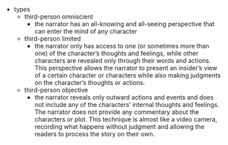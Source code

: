   * types
    * third-person omniscient
      * the narrator has an all-knowing and all-seeing perspective that can enter the mind of any character
    * third-person limited
      * the narrator only has access to one (or sometimes more than one) of the character’s thoughts and feelings, while other characters are revealed only through their words and actions. This perspective allows the narrator to present an insider’s view of a certain character or characters while also making judgments on the character’s thoughts or actions.
    * third-person objective
      * the narrator reveals only outward actions and events and does not include any of the characters’ internal thoughts and feelings. The narrator does not provide any commentary about the characters or plot. This technique is almost like a video camera, recording what happens without judgment and allowing the readers to process the story on their own.